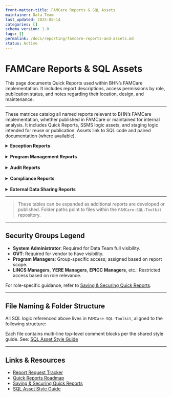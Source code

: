 ```yaml
---
front-matter-title: FAMCare Reports & SQL Assets  
maintainer: Data Team  
last_updated: 2025-08-14  
categories: []  
schema_version: 1.0  
tags: []  
permalink: /docs/reporting/famcare-reports-and-assets.md
status: Active  
---
```


# FAMCare Reports & SQL Assets

This page documents Quick Reports used within BHN’s FAMCare implementation. It includes report descriptions, access permissions by role, publication status, and notes regarding their location, design, and maintenance.

---

These matrices catalog all named reports relevant to BHN’s FAMCare implementation, whether published in FAMCare or maintained for internal analysis. It includes Quick Reports, SSMS logic assets, and staging logic intended for reuse or publication. Assets link to SQL code and paired documentation (where available).

<details>
<summary><strong>Exception Reports</strong></summary>

| Category | Report Name | Description | Security Groups | Run Environment | Assets |
|----------|-------------|-------------|------------------|------------------|--------|
| Exception Reports | BCR Client Active 90 Days or Longer | Identifies BCR clients who have been actively enrolled for 90 days or more to support reviewing client sfor timely dismissal. | System Administrator, GVT, BCR Managers | SSMS, Quick Report | [SQL](https://github.com/behavioral-health-network/famcare-sql-toolkit/blob/main/code/exception-reports/bcr-client-active-90-days-or-longer.sql) &#124; [Doc](https://github.com/behavioral-health-network/famcare-sql-toolkit/blob/main/docs/exception-reports/bcr-client-active-90-days-or-longer.md) |
| Exception Reports | BCR Duplicate PWY Forms Per Enrollment | Identifies duplicate Pathway forms (Referral, Initial Contact, follow-up forms, etc.) associated with a single enrollment. For each client listed, staff should verify which form version is valid and delete any redundant entries. | System Administrator, GVT, BCR Managers | SSMS, Quick Report | [SQL](https://github.com/behavioral-health-network/famcare-sql-toolkit/blob/main/code/exception-reports/bcr-duplicate-pwy-forms_per_enrollment.sql) &#124; [Doc](https://github.com/behavioral-health-network/famcare-sql-toolkit/blob/main/docs/exception-reports/bcr-duplicate-pwy-forms-per-enrollment.md) |
| Exception Reports | BCR Grant Missing | Identifies clients whose BCR Initial Contact forms are missing required grant information. This report supports program compliance and funding requirements by ensuring all eligible clients have complete grant documentation. | System Administrator, GVT, BCR Managers | SSMS, Quick Report | [SQL](https://github.com/behavioral-health-network/famcare-sql-toolkit/blob/main/code/exception-reports/bcr-grant-missing.sql) &#124; [Doc](https://github.com/behavioral-health-network/famcare-sql-toolkit/blob/main/docs/exception-reports/bcr-grant-missing.md) |
| Exception Reports | BCR Imports Miss Date Accomplished Enrolled July to Dec | | System Administrator, GVT | SSMS, Quick Report | [SQL](https://github.com/behavioral-health-network/famcare-sql-toolkit/blob/main/code/exception-reports/bcr-imports-miss-date-accomplished-enrolled-july-to-dec.sql) &#124; [Doc](https://github.com/behavioral-health-network/famcare-sql-toolkit/blob/main/docs/exception-reports/bcr-imports-miss-date-accomplished-enrolled-july-to-dec.md) |
| Exception Reports | BCR Multiple Referrals Per Enrollment | Identifies clients who have more than one BCR referral recorded within a single program enrollment. Supports exception reporting by flagging potential duplicate or erroneous referral entries. | System Administrator, GVT, BCR Managers | SSMS, Quick Report | [SQL](https://github.com/behavioral-health-network/famcare-sql-toolkit/blob/main/code/exception-reports/bcr-multiple-referrals-per-enrollment.sql) &#124; [Doc](https://github.com/behavioral-health-network/famcare-sql-toolkit/blob/main/docs/exception-reports/bcr-multiple-referrals-per-enrollment.md) |
| Exception Reports | BCR Pathway Added Client Never Enrolled | This exception report identifies cases where a client has been added to one or more Pathways without first being enrolled in a program. Pathway assignments should be made using the `PROVIDERPLACEMENT` form, but this report highlights instances where the assignment was incorrectly made using the `CLIENT` form. | System Administrator, GVT, BCR Managers | SSMS, Quick Report | [SQL](https://github.com/behavioral-health-network/famcare-sql-toolkit/blob/main/code/exception-reports/bcr-pathway-added-client-never-enrolled.sql) &#124; [Doc](https://github.com/behavioral-health-network/famcare-sql-toolkit/blob/main/docs/exception-reports/bcr-pathway-added-client-never-enrolled.md) |
| Exception Reports | BCR Referrals Placed Hidden Fields Null | | System Administrator, GVT, BCR Managers | SSMS, Quick Report | [SQL](https://github.com/behavioral-health-network/famcare-sql-toolkit/blob/main/code/exception-reports/bcr-referrals-placed-hidden-fields-null.sql) &#124; [Doc](https://github.com/behavioral-health-network/famcare-sql-toolkit/blob/main/docs/exception-reports/bcr-referrals-placed-hidden-fields-null.md) |
| Exception Reports | Client Dismissed But Client Status Still Active | Identifies clients who have a recorded enrollment dismissal but whose client status remains marked as "Active," and who do not have any open enrollments. | System Administrator, GVT | SSMS, Quick Report | [SQL](https://github.com/behavioral-health-network/famcare-sql-toolkit/blob/main/code/exception-reports/client-dismissed-but-client-status-still-active.sql) &#124; [Doc](https://github.com/behavioral-health-network/famcare-sql-toolkit/blob/main/docs/exception-reports/client-dismissed-but-client-status-still-active.md) |
| Exception Reports | Client Status Missing | Identifies clients who lack a current status in the client status field. | System Administrator, GVT | SSMS, Quick Report | [SQL](https://github.com/behavioral-health-network/famcare-sql-toolkit/blob/main/code/exception-reports/client-status-missing.sql) &#124; [Doc](https://github.com/behavioral-health-network/famcare-sql-toolkit/blob/main/docs/exception-reports/client-status-missing.md) |
| Exception Reports | Client With Missing Demographics | Identifies clients with missing demographic information. | System Administrator, GVT, BCR Managers, EPICC Managers, ERE Managers, YERE Managers | SSMS, Quick Report | [SQL](https://github.com/behavioral-health-network/famcare-sql-toolkit/blob/main/code/exception-reports/client-with_missing-demographics.sql) &#124; [Doc](https://github.com/behavioral-health-network/famcare-sql-toolkit/blob/main/docs/exception-reports/client-with-missing-demographics.md) |
| Exception Reports | Clients With Multiple Active Enrollments | Flags clients with more than one active enrollment at the same time, regardless of program. | System Administrator, GVT | SSMS, Quick Report | [SQL](https://github.com/behavioral-health-network/famcare-sql-toolkit/blob/main/code/exception-reports/clients-with-multiple-active-enrollments.sql) &#124; [Doc](https://github.com/behavioral-health-network/famcare-sql-toolkit/blob/main/docs/exception-reports/clients-with-multiple-active-enrollments.md) |
| Exception Reports | Clients With Multiple Active Pathways | Identifies clients who are assigned to more than one active Pathway at the same time. | System Administrator, GVT | SSMS, Quick Report | [SQL](https://github.com/behavioral-health-network/famcare-sql-toolkit/blob/main/code/exception-reports/clients-with-multiple-active-pathways.sql) &#124; [Doc](https://github.com/behavioral-health-network/famcare-sql-toolkit/blob/main/docs/exception-reports/clients-with-multiple-active-pathways.md) |
| Exception Reports | Clients With Multiple Pathways Sharing Same Start Date | Identifies clients who have multiple active Pathways that share the same start date. This helps surface potential data entry errors or structural duplication in Pathway assignment workflows. | System Administrator, GVT | SSMS, Quick Report | [SQL](https://github.com/behavioral-health-network/famcare-sql-toolkit/blob/main/code/exception-reports/clients-with-multiple-pathways-sharing-same-start-date.sql) &#124; [Doc](https://github.com/behavioral-health-network/famcare-sql-toolkit/blob/main/docs/exception-reports/clients-with-multiple-pathways-sharing-same-start-date.md) |
| Exception Reports | EPICC Duplicate PWY Forms Per Enrollment | | System Administrator, GVT, EPICC Managers | SSMS, Quick Report | [SQL](https://github.com/behavioral-health-network/famcare-sql-toolkit/blob/main/code/exception-reports/epicc-duplicate-pwy-forms-per-enrollment.sql) &#124; [Doc](https://github.com/behavioral-health-network/famcare-sql-toolkit/blob/main/docs/exception-reports/epicc-duplicate-pwy-forms-per-enrollment.md) |
| Exception Reports | EPICC IC Opioids of Use Hidden Fields Null | Flags Initial Contact records where the JavaScript function `updateReportFields()` failed to execute, resulting in missing binary values for opioid use fields. These cases suggest that `EPICC_OPIOIDS_OF_USE` was selected, but the pivoted fields (`OPIOID_OF_USE_*`) remain `NULL`. Affected records retain values in `EPICC_OPIOIDS_OF_USE` but show `NULL` in one or more corresponding pivot fields, leading to incomplete or misleading data downstream. | System Administrator, GVT | SSMS, Quick Report | [SQL](https://github.com/behavioral-health-network/famcare-sql-toolkit/blob/main/code/exception-reports/epicc-ic-opioids-of-use-hidden-fields-null.sql) &#124; [Doc](https://github.com/behavioral-health-network/famcare-sql-toolkit/blob/main/docs/exception-reports/epicc-ic-opioids-of-use-hidden-fields-null.md) |
| Exception Reports | EPICC IC PWY Date Outside Same Day Enrollment Range | Flags EPICC Initial Contact records where the enrollment start and end dates are identical, but the pathway date differs. The business rule conveyed to the Recovery Coaches is that they should always record the Initial Contact Pathway Date as the date that shows for this event on the Master Pathway Dashboard. Since the dashboard always shows End Dates, this is one day outside of the enrollment start and end range for enrollments that are opened and closed on the same day to allow for an already active enrollment to remain open. Changing the Pathway Date for the Initial Contact to be the same date as the enrollment start date will correct duplication in PATHWAYEVENTCLIENT in almost every instance. One known exception to this is instances where the Initial Contact for a same day enrollment is missing. Pathways module will consider the Initial Contact for the active enrollment to satisfy this Pathway Event. If possible, the missing Initial Contact should be entered. Failing that, we will have to filter out Initial Contacts with PATHWAY_DATE <> ENROLLMENT_STARTING_DATE in R to remove duplicates unless and until GVT offers a substantial fix for the structural defect in the Pathways Module. | System Administrator, GVT, EPICC Managers | SSMS, Quick Report | [SQL](https://github.com/behavioral-health-network/famcare-sql-toolkit/blob/main/code/exception-reports/epicc-ic-pwy-date-outside-same-day-enrollment-range.sql) &#124; [Doc](https://github.com/behavioral-health-network/famcare-sql-toolkit/blob/main/docs/exception-reports/epicc-ic-pwy-date-outside-same-day-enrollment-range.md) |
| Exception Reports | EPICC Imports Miss Date Accomplish Enrolled July to Dec | | System Administrator, GVT | SSMS, Quick Report | [SQL](https://github.com/behavioral-health-network/famcare-sql-toolkit/blob/main/code/exception-reports/epicc-imports-miss-date-accomplish-enrolled-july-to-dec.sql) &#124; [Doc](https://github.com/behavioral-health-network/famcare-sql-toolkit/blob/main/docs/exception-reports/epicc-imports-miss-date-accomplish-enrolled-july-to-dec.md) |
| Exception Reports | EPICC Imports Miss Date Accomplish Open as of Dec | | System Administrator, GVT | SSMS, Quick Report | [SQL](https://github.com/behavioral-health-network/famcare-sql-toolkit/blob/main/code/exception-reports/epicc-imports-miss-date-accomplish-open-as-of-dec.sql) &#124; [Doc](https://github.com/behavioral-health-network/famcare-sql-toolkit/blob/main/docs/exception-reports/epicc-imports-miss-date-accomplish-open-as-of-dec.md) |
| Exception Reports | EPICC Referral Completed Missing Initial Contact | | System Administrator, GVT, EPICC Managers | SSMS, Quick Report | [SQL](https://github.com/behavioral-health-network/famcare-sql-toolkit/blob/main/code/exception-reports/epicc-referral-completed-missing-initial-contact.sql) &#124; [Doc](https://github.com/behavioral-health-network/famcare-sql-toolkit/blob/main/docs/exception-reports/epicc-referral-completed-missing-initial-contact.md) |
| Exception Reports | Pathway Closed Enrollment Still Active | | System Administrator, GVT, BCR Managers, Complex Care Managers, EPICC Managers, ERE Managers, YERE Managers | SSMS, Quick Report | [SQL](https://github.com/behavioral-health-network/famcare-sql-toolkit/blob/main/code/exception-reports/pathway-closed-enrollment-still-active.sql) &#124; [Doc](https://github.com/behavioral-health-network/famcare-sql-toolkit/blob/main/docs/exception-reports/pathway-closed-enrollment-still-active.md) |
| Exception Reports | Pathway Still Open Enrollment Closed | Flags cases where a client's Pathway remains open while their program enrollment has already ended. This report supports timely Pathway closure and ensures alignment between enrollment status and case management records. | System Administrator, GVT, BCR Managers, Complex Care Managers, EPICC Managers, ERE Managers, YERE Managers | SSMS, Quick Report | [SQL](https://github.com/behavioral-health-network/famcare-sql-toolkit/blob/main/code/exception-reports/pathway-still-open-enrollment-closed.sql) &#124; [Doc](https://github.com/behavioral-health-network/famcare-sql-toolkit/blob/main/docs/exception-reports/pathway-still-open-enrollment-closed.md) |
| Exception Reports | YERE Caregiver Needs Hidden Fields Null | | System Administrator, GVT | SSMS, Quick Report | [SQL](https://github.com/behavioral-health-network/famcare-sql-toolkit/blob/main/code/exception-reports/yere-caregiver-needs-hidden-fields-null.sql) &#124; [Doc](https://github.com/behavioral-health-network/famcare-sql-toolkit/blob/main/docs/exception-reports/yere-caregiver-needs-hidden-fields-null.md) |
| Exception Reports | YERE Core Exceptions By Type | | System Administrator, GVT | SSMS, Quick Report | [SQL](https://github.com/behavioral-health-network/famcare-sql-toolkit/blob/main/code/exception-reports/yere-core-exceptions-by-type.sql) &#124; [Doc](https://github.com/behavioral-health-network/famcare-sql-toolkit/blob/main/docs/exception-reports/yere-core-exceptions-by-type.md) |
| Exception Reports | YERE Duplicate PWY Forms Per Enrollment | Identifies duplicate Pathway forms (Referral, Initial Assessment, etc.) submitted for the same enrollment so that these may be deleted. | System Administrator, GVT | SSMS, Quick Report | [SQL](https://github.com/behavioral-health-network/famcare-sql-toolkit/blob/main/code/exception-reports/yere-duplicate-pwy-forms-per-enrollment.) &#124; [Doc](https://github.com/behavioral-health-network/famcare-sql-toolkit/blob/main/docs/exception-reports/yere-duplicate-pwy-forms-per-enrollment.md) |
| Exception Reports | YERE Hospital Visit Note Hidden Fields Null | | System Administrator, GVT | SSMS, Quick Report | [SQL](https://github.com/behavioral-health-network/famcare-sql-toolkit/blob/main/code/exception-reports/yere-hospital-visit-note-hidden-fields-null.sql) &#124; [Doc](https://github.com/behavioral-health-network/famcare-sql-toolkit/blob/main/docs/exception-reports/yere-hospital-visit-note-hidden-fields-null.md) |
| Exception Reports | YERE IA Hidden Fields Null | | System Administrator, GVT | SSMS, Quick Report | [SQL](https://github.com/behavioral-health-network/famcare-sql-toolkit/blob/main/code/exception-reports/yere-ia-hidden-fields-null.sql) &#124; [Doc](https://github.com/behavioral-health-network/famcare-sql-toolkit/blob/main/docs/exception-reports/yere-ia-hidden-fields-null.md) |
| Exception Reports | YERE Youth Needs Hidden Fields Null | | System Administrator, GVT | SSMS, Quick Report | [SQL](https://github.com/behavioral-health-network/famcare-sql-toolkit/blob/main/code/exception-reports/yere-youth-needs-hidden-fields-null.sql) &#124; [Doc](https://github.com/behavioral-health-network/famcare-sql-toolkit/blob/main/docs/exception-reports/yere-youth-needs-hidden-fields-null.md) |

</details>

<br>

<details>
<summary><strong>Program Management Reports</strong></summary>

| Category | Report Name | Description | Security Groups | Run Environment | Assets |
|----------|-------------|-------------|------------------|------------------|--------|
| Program Management | BCR Caseload Report | Summarizes BCR program client caseloads, including enrollment, worker assignment, agency, milestone completion status (Initial Contact, Referrals Placed), payor source status, housing status, and program participation and grant funding source from the Initial Contact form. | System Administrator, GVT, BCR Managers | SSMS, Quick Report | [SQL](https://github.com/behavioral-health-network/famcare-sql-toolkit/blob/main/code/program-management-reports/bcr-caseload-report.sql) &#124; [Doc](https://github.com/behavioral-health-network/famcare-sql-toolkit/blob/main/docs/program-management-reports/bcr-caseload-report.md) |
| Program Management | EPICC Candidates for Re-Engagement or Dismissal | Identifies EPICC clients who are candidates for either dismissal or re-engagement based on milestone participation, client status, and treatment path progression. Supports program management decision-making by surfacing clients who may require outreach to re-engage or closure, in alignment with contractual obligations and workflow expectations. | System Administrator, GVT, EPICC Managers | SSMS, Quick Report | [SQL](https://github.com/behavioral-health-network/famcare-sql-toolkit/blob/main/code/program-management-reports/epicc-candidates-for-re-engagement-or-dismissal.sql) &#124; [Doc](https://github.com/behavioral-health-network/famcare-sql-toolkit/blob/main/docs/program-management-reports/epicc-candidates-for-re-engagement-or-dismissal.md) |
| Program Management | EPICC Caseload Report | Summarizes EPICC program client caseloads, including enrollment details, worker assignment, agency, milestone completion status, program participation, and treatment path indicators. It supports program managers in tracking milestone compliance, reviewing treatment progression, and monitoring worker caseloads. | System Administrator, GVT, BCR Managers | SSMS, Quick Report, EPICC Managers | [SQL](https://github.com/behavioral-health-network/famcare-sql-toolkit/blob/main/code/program-management-reports/epicc-caseload-report.sql) &#124; [Doc](https://github.com/behavioral-health-network/famcare-sql-toolkit/blob/main/docs/program-management-reports/epicc-caseload-report.md) |
| Program Management | EPICC EMS Report | Returns EPICC referrals for clients referred by EMS/Fire Protection Districts (`EPICC_REFERRING_AGENCY_CODE = '073'`) or those whose referrals included EMS involvement (`EMS_INVOLVED_REF = 'Yes'`). The report supports compliance tracking, audit review, and operational decision-making by surfacing key EMS referral data. | System Administrator, GVT, EPICC Managers | SSMS, Quick Report, EPICC Managers | [SQL](https://github.com/behavioral-health-network/famcare-sql-toolkit/blob/main/code/program-management-reports/epicc-ems-report.sql) &#124; [Doc](https://github.com/behavioral-health-network/famcare-sql-toolkit/blob/main/docs/program-management-reports/epicc-ems-report.md) |
| Program Management | ERE Caseload Report | Summarizes YERE program client caseloads, including enrollment details, worker assignment, agency, milestone completion status, payor information, and suicide attempt history. Supports program managers in tracking milestone compliance, identifying overdue forms, and reviewing worker caseloads. | System Administrator, GVT, BCR Managers | SSMS, Quick Report, ERE Managers | [SQL](https://github.com/behavioral-health-network/famcare-sql-toolkit/blob/main/code/program-management-reports/ere-caseload-report.sql) &#124; [Doc](https://github.com/behavioral-health-network/famcare-sql-toolkit/blob/main/docs/program-management-reports/ere-caseload-report.md) |
| Program Management | YERE Caseload Report | Summarizes YERE program client caseloads, including enrollment details, worker assignment, agency, milestone completion status, payor information, and suicide attempt history. | System Administrator, GVT, YERE Managers | SSMS, Quick Report | [SQL](https://github.com/behavioral-health-network/famcare-sql-toolkit/blob/main/code/program-management-reports/yere-caseload-report.sql) &#124; [Doc](https://github.com/behavioral-health-network/famcare-sql-toolkit/blob/main/docs/program-management-reports/yere-caseload-report.md) |

</details>

<br>

<details>
<summary><strong>Audit Reports</strong></summary>
| Category | Report Name | Description | Security Groups | Run Environment | Assets |
|----------|-------------|-------------|------------------|------------------|--------|
</details>

<br>

<details>
<summary><strong>Compliance Reports</strong></summary>
| Category | Report Name | Description | Security Groups | Run Environment | Assets |
|----------|-------------|-------------|------------------|------------------|--------|
</details>

<br>

<details>
<summary><strong>External Data Sharing Reports</strong></summary>
| Category | Report Name | Description | Security Groups | Run Environment | Assets |
|----------|-------------|-------------|------------------|------------------|--------|
</details>

---

> These tables can be expanded as additional reports are developed or published. Folder paths point to files within the `FAMCare-SQL-Toolkit` repository.

---

## Security Groups Legend

- **System Administrator**: Required for Data Team full visibility.
- **GVT**: Required for vendor to have visibility.
- **Program Managers**: Group-specific access; assigned based on report scope.
- **LINCS Managers**, **YERE Managers**, **EPICC Managers**, etc.: Restricted access based on role relevance.

For role-specific guidance, refer to [Saving & Securing Quick Reports](saving-and-securing-quick-reports.md.md).

---

## File Naming & Folder Structure

All SQL logic referenced above lives in `FAMCare-SQL-Toolkit`, aligned to the following structure:

Each file contains multi-line top-level comment blocks per the shared style guide. See: [SQL Asset Style Guide](https://github.com/BHN/FAMCare-SQL-Toolkit/blob/main/sql-asset-doc-standards.md)

---

## Links & Resources

- [Report Request Tracker](reports-request-tracker.md)
- [Quick Reports Roadmap](quick-reports-roadmap.md)
- [Saving & Securing Quick Reports](saving-and-securing-quick-reports.md)
- [SQL Asset Style Guide](https://github.com/BHN/FAMCare-SQL-Toolkit/blob/main/sql-asset-doc-standards.md)
